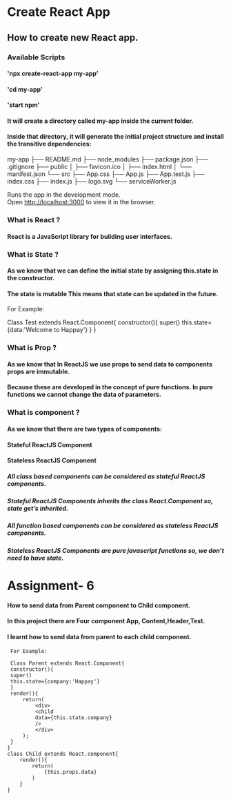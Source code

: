 # Create React App

## How to create new React app.

### Available Scripts
####  'npx create-react-app my-app'
####  'cd my-app'
####  'start npm'



#### It will create a directory called my-app inside the current folder.
#### Inside that directory, it will generate the initial project structure and install the transitive dependencies:

my-app
├── README.md
├── node_modules
├── package.json
├── .gitignore
├── public
│   ├── favicon.ico
│   ├── index.html
│   └── manifest.json
└── src
    ├── App.css
    ├── App.js
    ├── App.test.js
    ├── index.css
    ├── index.js
    ├── logo.svg
    └── serviceWorker.js


Runs the app in the development mode.<br>
Open [http://localhost:3000](http://localhost:3000) to view it in the browser.

### What is React ?

#### React is a JavaScript library for building user interfaces.

### What is State ?

#### As we know that we can define the initial state by assigning this.state in the constructor.

#### The state is mutable This means that state can be updated in the future.

For Example:

Class Test extends React.Component{
	constructor(){
	super()
	this.state={data:'Welcome to Happay'}
	}
}

### What is Prop ?

#### As we know that In ReactJS we use props to send data to components props are immutable.

#### Because these are developed in the concept of pure functions. In pure functions we cannot change the data of parameters.

### What is component ?

#### As we know that there are two types of components:

#### Stateful ReactJS Component
#### Stateless ReactJS Component

##### All class based components can be considered as stateful ReactJS components.

  ##### Stateful ReactJS Components inherits the class React.Component so, state get’s inherited.

##### All function based components can be considered as stateless ReactJS components.

   ##### Stateless ReactJS Components are pure javascript functions so, we don’t need to have state.



  # Assignment- 6

#### How to send data from Parent component to Child component.

#### In this project there are Four component App, Content,Header,Test.

#### I learnt how to send data from parent to each child component.

     For Example:

     Class Parent extends React.Component{
     constructor(){
     super()
     this.state={company:'Happay'}
     }
     render(){
         return(
             <div>
             <child
             data={this.state.company}
             />
             </div>
         );
     }
    }
    class Child extends React.component{
        render(){
            return(
                {this.props.data}
            )
        }
    }


